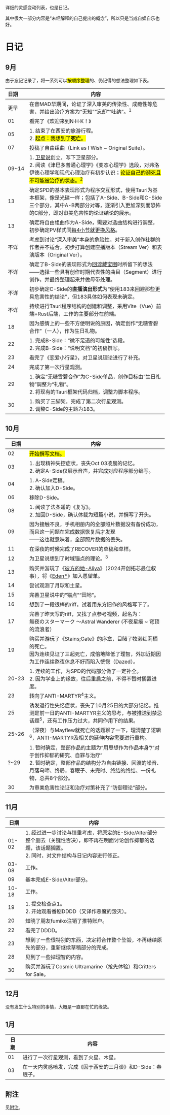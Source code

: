 详细的灵感变动列表，也是日记。

其中很大一部分内容是“未经解释的自己提出的概念”，所以只是当成自娱自乐也好。

# 日记

## 9月

由于忘记记录了，将一系列可以<mark>按顺序整理</mark>的、仍记得的想法整理如下表。

|日期|内容|
|:--|--|
|更早|在音MAD华期间，论证了深入审美的传染性、成瘾性等危害，并给出治疗方案为“无知”“忘却”“吐纳”。<sup>1</sup>|
|01|看完了《欢迎来到N·H·K！》|
|05|1. 结束了在西安的旅游行程。<br>2. <mark>起点：我想到了**死亡**。</mark>|
|07|投稿了自由组曲（Link as I Wish ~ Original Suite）。|
|09~14|1. [卫星说](./theory/sate-theory.md)创立，写下卫星部分。<br>2. 阅读《津巴多普通心理学》《变态心理学》选段，对弗洛伊德心理学和现代心理治疗有初步认识；<mark>论证自己的濒死且不可能被治疗的状态。<sup>2</sup></mark>|
|13|确定SPD的基本表现形式为程序交互形式，使用Tauri为基本框架，像是光碟一样；包括了A-Side、B-Side和C-Side三个部分，其中A-B两部分对等，逐渐引入更加深刻而恐怖的C部分，即对审美危害性的论证结论的展示。|
|13|确定将自由组曲作为A-Side，需要对选曲结构进行调整，初步确定PV样式同[每4小节就更换风格](https://www.bilibili.com/video/BV15N4y1B7Wx)。|
|不详|考虑到讨论“深入审美”本身的危险性，对于新入创作社群的作者并不适合，初步打算创建直播版本（Stream Ver）和表演版本（Original Ver）。|
|不详|确定了B-Side的表现形式为[回渡藏宝图](https://lachrymal.net/bxm2021/)时所留下的想法——选择一些具有创作时期代表性的曲目（Segment）进行创作，并最终整理起来并做母带处理。|
|不详|初步确定C-Side的**直播演出形式**为“使用183来回避那些更具危害性的结论”，但183具体如何表现未确定。|
|不详|持续进行Tauri程序结构的创建和调整，采用Vite（Vue）前端+Rust后端，工作的主要部分在前端。|
|18|因为感情上的一些不方便明说的原因，确定创作“无糖雪碧合作”（一人），作为生日礼物。|
|22|1. 完成B-Side：“微不足道的可能性”选段。<br>2. 完成B-Side：“说明文档”的初稿撰写。|
|23|看完了《恋爱小行星》，对卫星说理论进行了补充。|
|24|完成了第一次行星观测。|
|29|1. 确定“无糖雪碧合作”为C-Side单品，创作目标由“生日礼物”调整为“礼物”。<br>2. 将现有的Tauri框架代码归档，调整为脚本程序。|
|30|1. 购买了三脚架，完成了第二次行星观测。<br>2. 调整C-Side的主题为183。|

## 10月

|日期|内容|
|--|--|
|02|<mark>开始撰写文档。</mark>|
|03|1. 出现精神失控症状，丧失Oct 03凌晨的记忆。<br>2. 确定A-Side仅展示音声，并完成对应程序部分编写。|
|04|1. A-Side定稿。<br>2. 确认加入D-Side。|
|06|移除D-Side。|
|08|1. 阅读了法条遥的《复写》。<br>2. 加回D-Side，确认体裁为短篇小说，并撰写了开头。|
|09|因为接触不良，手机相册内的全部照片数据没有备份成功，而且这一问题在完成数据恢复后才发现<br>——这也就意味着，全部照片数据的丢失。|
|11|在深夜的时候完成了RECOVER的草稿和草样。|
|12|为卫星说想到了时域锚点的理论。<sup>3</sup>|
|13|购买并游玩了《[彼方的她-Aliya](https://store.steampowered.com/app/2704110/Aliya/)》（2024开创拓芯最佳叙事），将《[Eden*](https://store.steampowered.com/app/315810/eden/)》加入愿望单。|
|14|尝试观测了月球和土星。|
|15|完善卫星说中的“锚点”“田地”。|
|16|想到了一段很棒的riff，试着用东方旧作的风格写下了。|
|17|完善了昨天写的riff，又找了点参考视频，起名为：<br>無夜のスターマーク ～Astral Wanderer (不夜星痕 ~ 穹顶的流浪者）|
|19|购买并游玩了《Stains;Gate》的序章，目睹了牧濑红莉栖的死亡。<br>因为连续见证了三起死亡，成倍地降低了理智，外加近期因为工作连续熬夜休息不好而陷入恍惚（Dazed）。|
|20-23|1. 连续的工作，为SPD的代码部分做了一定补全。<br>2. 因为学业上的缘故，往后重启之前，不得不暂时搁置进度。|
|23|转向了ANTI-MARTYR<sup>4</sup>主义。|
|25|诱发退行性失忆症状，丧失了10月25日的大部分记忆。推测是前一日的ANTI-MARTYR主义的思考，与被推送到禁忌话题<sup>5</sup>，还有工作压力过大，共同作用下的结果。|
|25~26|（深夜）与Mayflew就死亡的话题聊了一下，理清楚了逻辑<sup>6</sup>，ANTI-MARTYR及相关的延伸内容需要进行重构。|
|?~29|1. 暂时确定，整部作品的主题为“用思想作为作品本身”/“对于创作抑郁的研究、自罪与治疗”<br>2. 暂时确定，整部作品的结构分为自由链接、回渡的噪音、月落乌啼、终局，春眠子、未完时、终结的终结、一份礼物，总共8个部分。|
|30|为审美危害性论证和治疗对策补充了“防御理论”部分。|

## 11月

|日期|内容|
|--|--|
|01-02|1. 经过进一步讨论与慎重考虑，将原定的E-Side/Alter部分整个删去（关键性否决），即不再在明面讨论创作抑郁的话题，该话题搁置。<br>2. 同时，对文件结构与日记内容进行修正。|
|03-08|工作。|
|09|基本完成E-Side/Alter部分。|
|10-18|工作。|
|19|1. 提交检查点1。<br>2. 开始观看番剧DDDD（又译作恶魔的毁灭）。|
|20|知晓了朋友fumiko注销了推特账户。|
|22|看完了DDDD。|
|23|想到了一些很特别的东西，决定将合作整个坠毁，不再继续原先的部分，重新继续草稿部分的完成。|
|28|见到了一些掉理智的内容。|
|30|购买并游玩了Cosmic Ultramarine（抢先体验）和Critters for Sale。|

##  12月

没有发生什么特别的事情，大概是一直都在忙的缘故。

## 1月

| 日期 | 内容                                                         |
| ---- | ------------------------------------------------------------ |
| 01   | 进行了一次行星观测，看到了火星、木星。                       |
| 03   | 在一天内灵感喷发，完成《囚于西安的三月谈》和D-Side：春眠子。 |

## 附注

见[附注](diary-addon.md)。